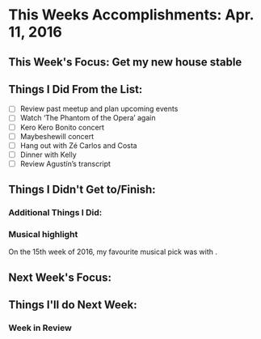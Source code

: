 # This Weeks Accomplishments: Apr. 11, 2016

## This Week's Focus: Get my new house stable

## Things I Did From the List:
- [ ] Review past meetup and plan upcoming events
- [ ] Watch ‘The Phantom of the Opera’ again
- [ ] Kero Kero Bonito concert
- [ ] Maybeshewill concert
- [ ] Hang out with Zé Carlos and Costa
- [ ] Dinner with Kelly
- [ ] Review Agustín’s transcript

## Things I Didn't Get to/Finish:

### Additional Things I Did:

### Musical highlight
On the 15th week of 2016, my favourite musical pick was []() with []().

## Next Week's Focus:

## Things I'll do Next Week:

### Week in Review
